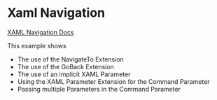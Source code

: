 # Xaml Navigation

[XAML Navigation Docs](https://prismlibrary.github.io/docs/xamarin-forms/navigation/xaml-navigation.html)

This example shows

- The use of the NavigateTo Extension
- The use of the GoBack Extension
- The use of an implicit XAML Parameter
- Using the XAML Parameter Extension for the Command Parameter
- Passing multiple Parameters in the Command Parameter